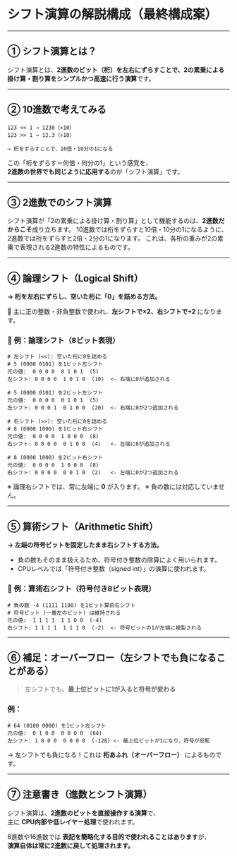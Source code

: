 # シフト演算の解説構成（最終構成案）

---

## ① シフト演算とは？

シフト演算とは、**2進数のビット（桁）を左右にずらすことで、2の累乗による掛け算・割り算をシンプルかつ高速に行う演算**です。

---

## ② 10進数で考えてみる

```
123 << 1 → 1230（×10）
123 >> 1 → 12.3（÷10）

→ 桁をずらすことで、10倍・10分の1になる
```

この「桁をずらす＝何倍・何分の1」という感覚を、  
**2進数の世界でも同じように応用する**のが「シフト演算」です。

---

## ③ 2進数でのシフト演算

シフト演算が「2の累乗による掛け算・割り算」として機能するのは、**2進数だからこそ**成り立ちます。
10進数では桁をずらすと10倍・10分の1になるように、2進数では桁をずらすと2倍・2分の1になります。
これは、各桁の重みが2の累乗で表現される2進数の特性によるものです。

---

## ④ 論理シフト（Logical Shift）

**→ 桁を左右にずらし、空いた桁に「0」を詰める方法。**

📌 主に正の整数・非負整数で使われ、**左シフトで×2、右シフトで÷2** になります。

### 🔹 例：論理シフト（8ビット表現）

```
# 左シフト (<<): 空いた桁に0を詰める
# 5 (0000 0101) を1ビット左シフト
元の値:  0 0 0 0  0 1 0 1  (5)
左シフト: 0 0 0 0  1 0 1 0  (10)  <- 右端に0が追加される

# 5 (0000 0101) を2ビット左シフト
元の値:  0 0 0 0  0 1 0 1  (5)
左シフト: 0 0 0 1  0 1 0 0  (20)  <- 右端に0が2つ追加される

# 右シフト (>>): 空いた桁に0を詰める
# 8 (0000 1000) を1ビット右シフト
元の値:  0 0 0 0  1 0 0 0  (8)
右シフト: 0 0 0 0  0 1 0 0  (4)   <- 左端に0が追加される

# 8 (0000 1000) を2ビット右シフト
元の値:  0 0 0 0  1 0 0 0  (8)
右シフト: 0 0 0 0  0 0 1 0  (2)   <- 左端に0が2つ追加される
```

※ 論理右シフトでは、常に左端に **0** が入ります。
※ 負の数には対応していません。

---

## ⑤ 算術シフト（Arithmetic Shift）

**→ 左端の符号ビットを固定したまま右シフトする方法。**

- 負の数もそのまま扱えるため、符号付き整数の除算によく用いられます。
- CPUレベルでは「符号付き整数（signed int）」の演算に使われます。

### 🔹 例：算術右シフト（符号付き8ビット表現）

```
# 負の数 -4 (1111 1100) を1ビット算術右シフト
# 符号ビット (一番左のビット) は維持される
元の値:  1 1 1 1  1 1 0 0  (-4)
右シフト: 1 1 1 1  1 1 1 0  (-2)  <- 符号ビットの1が左端に複製される
```

---

## ⑥ 補足：オーバーフロー（左シフトでも負になることがある）

> 左シフトでも、**最上位ビットに1が入ると符号が変わる**

### 例：

```
# 64 (0100 0000) を1ビット左シフト
元の値:  0 1 0 0  0 0 0 0  (64)
左シフト: 1 0 0 0  0 0 0 0  (-128) <- 最上位ビットが1になり、符号が反転
```

→ 左シフトでも負になる！これは **桁あふれ（オーバーフロー）** によるものです。

---

## ⑦ 注意書き（進数とシフト演算）

シフト演算は、**2進数のビットを直接操作する演算**で、  
主に **CPU内部や低レイヤー処理**で使われます。

8進数や16進数では **表記を簡略化する目的で使われることはあります**が、  
**演算自体は常に2進数に戻して処理されます。**